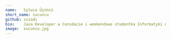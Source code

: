 ```yaml
---
name:   Sylwia Üçüncü
short_name: sucuncu
github: sszadi
bio:    Java Developer w Consdacie i weekendowo studentka Informatyki na Politechnice Poznańskiej. Chętnie zgłębia kolejne technologie i poszerza swoją wiedzę zarówno z backendu, jak i frontendu. W wolnym czasie ćwiczy, biega i czyta o Kosmosie.
image:  sucuncu.jpg
---
```

